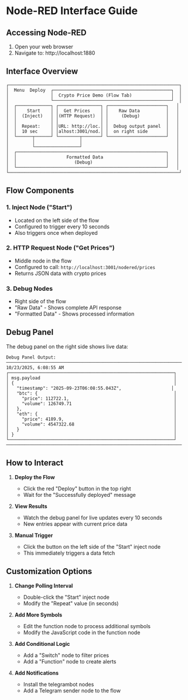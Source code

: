 # Node-RED Interface Guide

## Accessing Node-RED

1. Open your web browser
2. Navigate to: http://localhost:1880

## Interface Overview

```
┌─────────────────────────────────────────────────────────────────┐
│  Menu  Deploy  ┌─────────────────────────────────────────────┐  │
│                │  Crypto Price Demo (Flow Tab)               │  │
│                └─────────────────────────────────────────────┘  │
│  ┌─────────────┐ ┌────────────────┐ ┌──────────────────────┐   │
│  │    Start    │ │  Get Prices    │ │    Raw Data          │   │
│  │  (Inject)   │ │(HTTP Request)  │ │     (Debug)          │   │
│  │             │ │                │ │                      │   │
│  │  Repeat:    │ │URL: http://loc.│ │  Debug output panel  │   │
│  │  10 sec     │ │alhost:3001/nod.│ │  on right side       │   │
│  └──────┬──────┘ └────────┬───────┘ └──────────────────────┘   │
│         │                 │                                    │
│         └─────────────────┘                                    │
│  ┌─────────────────────────────────────────────────────────┐   │
│  │                   Formatted Data                        │   │
│  │                      (Debug)                            │   │
│  └─────────────────────────────────────────────────────────┘   │
└─────────────────────────────────────────────────────────────────┘
```

## Flow Components

### 1. Inject Node ("Start")
- Located on the left side of the flow
- Configured to trigger every 10 seconds
- Also triggers once when deployed

### 2. HTTP Request Node ("Get Prices")
- Middle node in the flow
- Configured to call: `http://localhost:3001/nodered/prices`
- Returns JSON data with crypto prices

### 3. Debug Nodes
- Right side of the flow
- "Raw Data" - Shows complete API response
- "Formatted Data" - Shows processed information

## Debug Panel

The debug panel on the right side shows live data:

```
Debug Panel Output:
───────────────────────────────────────────────────────────────────
10/23/2025, 6:08:55 AM
┌───────────────────────────────────────────────────────────────┐
│ msg.payload                                                   │
│ {                                                             │
│   "timestamp": "2025-09-23T06:08:55.043Z",                   │
│   "btc": {                                                    │
│     "price": 112722.1,                                        │
│     "volume": 126749.71                                       │
│   },                                                          │
│   "eth": {                                                    │
│     "price": 4189.9,                                          │
│     "volume": 4547322.68                                      │
│   }                                                           │
│ }                                                             │
└───────────────────────────────────────────────────────────────┘
───────────────────────────────────────────────────────────────────
```

## How to Interact

1. **Deploy the Flow**
   - Click the red "Deploy" button in the top right
   - Wait for the "Successfully deployed" message

2. **View Results**
   - Watch the debug panel for live updates every 10 seconds
   - New entries appear with current price data

3. **Manual Trigger**
   - Click the button on the left side of the "Start" inject node
   - This immediately triggers a data fetch

## Customization Options

1. **Change Polling Interval**
   - Double-click the "Start" inject node
   - Modify the "Repeat" value (in seconds)

2. **Add More Symbols**
   - Edit the function node to process additional symbols
   - Modify the JavaScript code in the function node

3. **Add Conditional Logic**
   - Add a "Switch" node to filter prices
   - Add a "Function" node to create alerts

4. **Add Notifications**
   - Install the telegrambot nodes
   - Add a Telegram sender node to the flow